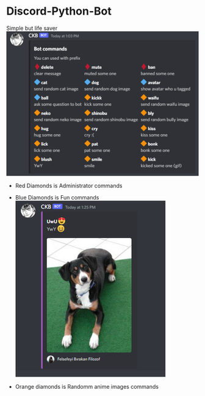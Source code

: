 # Discord-Python-Bot
Simple but life saver<br>
![My image](https://github.com/Cangozler/Discord-Python-Bot/blob/main/imgs/cmds.png)<br>
<ul>
  <li>Red Diamonds is Administrator commands </li>
  </ul>
  <ul>
  <li>Blue Diamonds is Fun commands</li>
  <img src="https://github.com/Cangozler/Discord-Python-Bot/blob/main/imgs/cmdms2.png" alt="2013 Toyota Tacoma" id="itemImg">
  </ul>
  <ul>
  <li>Orange diamonds is Randomm anime images commands</li>  
</ul>

